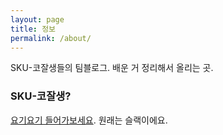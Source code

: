 ```yaml
---
layout: page
title: 정보
permalink: /about/
---
```


SKU-코잘생들의 팀블로그. 배운 거 정리해서 올리는 곳.

### SKU-코잘생?

[요기요기 들어가보세요](https://github.com/sku-coderface). 원래는 슬랙이에요.
